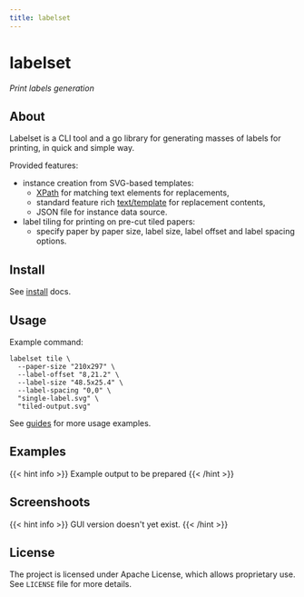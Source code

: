 ```yaml
---
title: labelset
---
```


# labelset

_Print labels generation_

## About

Labelset is a CLI tool and a go library for generating masses of labels for printing, in quick and simple way.

Provided features:

- instance creation from SVG-based templates:
    - [XPath](https://github.com/antchfx/xpath#supported-features) for matching text elements for replacements,
    - standard feature rich [text/template](https://pkg.go.dev/text/template) for replacement contents,
    - JSON file for instance data source.
- label tiling for printing on pre-cut tiled papers:
    - specify paper by paper size, label size, label offset and label spacing options.

## Install

See [install](install) docs.

## Usage

Example command:

```shell
labelset tile \
  --paper-size "210x297" \
  --label-offset "8,21.2" \
  --label-size "48.5x25.4" \
  --label-spacing "0,0" \
  "single-label.svg" \
  "tiled-output.svg"
```

See [guides](/guides) for more usage examples.

## Examples

{{< hint info >}}
Example output to be prepared
{{< /hint >}}

## Screenshoots

{{< hint info >}}
GUI version doesn't yet exist.
{{< /hint >}}

## License

The project is licensed under Apache License, which allows proprietary use. See `LICENSE` file for more details.
